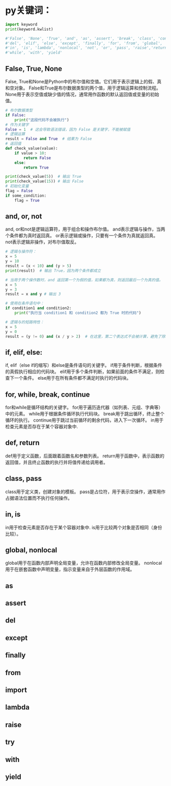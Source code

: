 # py关键词：
```py
import keyword
print(keyword.kwlist)

#'False', 'None', 'True', 'and', 'as', 'assert', 'break', 'class', 'continue', 'def',
#'del', 'elif', 'else', 'except', 'finally', 'for', 'from', 'global', 'if', 'import',
#'in', 'is', 'lambda', 'nonlocal', 'not', 'or', 'pass', 'raise','return', 'try',
#'while', 'with', 'yield'
```

## False, True, None
False, True和None是Python中的布尔值和空值。它们用于表示逻辑上的假、真和空对象。
False和True是布尔数据类型的两个值，用于逻辑运算和控制流程。
None用于表示空值或缺少值的情况，通常用作函数的默认返回值或变量的初始值。
```py
# 布尔数据类型
if False:
    print("这段代码不会被执行")
# 作为关键字
False = 1  # 这会导致语法错误，因为 False 是关键字，不能被赋值
# 逻辑运算
result = False and True  # 结果为 False
# 返回值
def check_value(value):
    if value > 10:
        return False
    else:
        return True

print(check_value(5))  # 输出 True
print(check_value(15)) # 输出 False
# 初始化变量
flag = False
if some_condition:
    flag = True

```
## and, or, not
and, or和not是逻辑运算符，用于组合和操作布尔值。
and表示逻辑与操作，当两个条件都为真时返回真。
or表示逻辑或操作，只要有一个条件为真就返回真。
not表示逻辑非操作，对布尔值取反。
```py
# 逻辑与操作符：
x = 5
y = 10
result = (x < 10) and (y > 5)
print(result)  # 输出 True，因为两个条件都成立

# 当用于两个操作数时，and 返回第一个为假的值，如果都为真，则返回最后一个为真的值。
x = 5
y = 3
result = x and y # 输出 3

# 使用在条件语句中：
if condition1 and condition2:
    print("执行当 condition1 和 condition2 都为 True 时的代码")

# 逻辑与的短路特性：
x = 5
y = 0
result = (y != 0) and (x / y > 2)  # 在这里，第二个表达式不会被计算，避免了除以零错误
```        

## if, elif, else:
if, elif（else if的缩写）和else是条件语句的关键字。
if用于条件判断，根据条件的真假执行相应的代码块。
elif用于多个条件判断，如果前面的条件不满足，则检查下一个条件。
else用于在所有条件都不满足时执行的代码块。

## for, while, break, continue
for和while是循环结构的关键字。
for用于遍历迭代器（如列表、元组、字典等）中的元素。
while用于根据条件循环执行代码块。
break用于跳出循环，终止整个循环的执行。
continue用于跳过当前循环的剩余代码，进入下一次循环。
in用于检查元素是否存在于某个容器对象中.

## def, return
def用于定义函数，后面跟着函数名和参数列表。
return用于函数中，表示函数的返回值，并且终止函数的执行并将值传递给调用者。

## class, pass
class用于定义类，创建对象的模板。
pass是占位符，用于表示空操作，通常用作占据语法位置而不执行任何操作。

## in, is
in用于检查元素是否存在于某个容器对象中.
is用于比较两个对象是否相同（身份比较）。

## global, nonlocal
global用于在函数内部声明全局变量，允许在函数内部修改全局变量。
nonlocal用于在嵌套函数中声明变量，指示变量来自于外层函数的作用域。

## as         
## assert     


  
## del        

## except     
     
## finally    
## from
## import     

## lambda     
## raise      
## try
## with       
## yield


